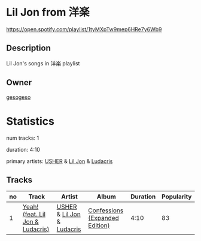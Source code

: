 # Lil Jon from 洋楽
https://open.spotify.com/playlist/1tyMXpTw9mep6HRe7y6Wb9

## Description
Lil Jon&#x27;s songs in 洋楽 playlist

## Owner
[gesogeso](https://open.spotify.com/user/llc1xxsoknqgh69956sifvyi5)

# Statistics
num tracks: 1

duration: 4:10

primary artists: [USHER](https://open.spotify.com/artist/23zg3TcAtWQy7J6upgbUnj) & [Lil Jon](https://open.spotify.com/artist/7sfl4Xt5KmfyDs2T3SVSMK) & [Ludacris](https://open.spotify.com/artist/3ipn9JLAPI5GUEo4y4jcoi)

## Tracks
| no | Track | Artist | Album | Duration | Popularity |
| -- | ----- | ------ | ----- | -------- | ---------- |
| 1 | [Yeah! (feat. Lil Jon & Ludacris)](https://open.spotify.com/track/5rb9QrpfcKFHM1EUbSIurX) | [USHER](https://open.spotify.com/artist/23zg3TcAtWQy7J6upgbUnj) & [Lil Jon](https://open.spotify.com/artist/7sfl4Xt5KmfyDs2T3SVSMK) & [Ludacris](https://open.spotify.com/artist/3ipn9JLAPI5GUEo4y4jcoi) | [Confessions (Expanded Edition)](https://open.spotify.com/album/1RM6MGv6bcl6NrAG8PGoZk) | 4:10 | 83 |
        
